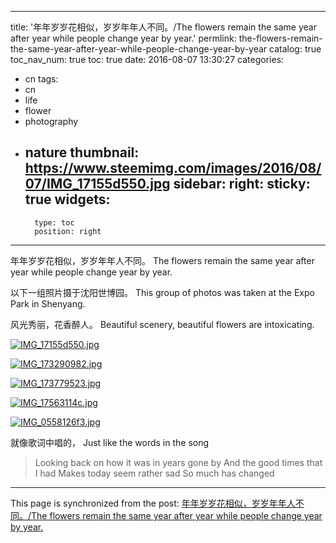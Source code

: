 
---
title: '年年岁岁花相似，岁岁年年人不同。/The flowers remain the same year after year while people change year by year.'
permlink: the-flowers-remain-the-same-year-after-year-while-people-change-year-by-year
catalog: true
toc_nav_num: true
toc: true
date: 2016-08-07 13:30:27
categories:
- cn
tags:
- cn
- life
- flower
- photography
- nature
thumbnail: https://www.steemimg.com/images/2016/08/07/IMG_17155d550.jpg
sidebar:
    right:
        sticky: true
widgets:
    -
        type: toc
        position: right
---


年年岁岁花相似，岁岁年年人不同。
The flowers remain the same year after year while people change year by year.

以下一组照片摄于沈阳世博园。
This group of photos was taken at the Expo Park in Shenyang.

风光秀丽，花香醉人。
Beautiful scenery, beautiful flowers are intoxicating.

[![IMG_17155d550.jpg](https://www.steemimg.com/images/2016/08/07/IMG_17155d550.jpg)](https://www.steemimg.com/image/9Ttx0)

[![IMG_173290982.jpg](https://www.steemimg.com/images/2016/08/07/IMG_173290982.jpg)](https://www.steemimg.com/image/9TLSe)

[![IMG_173779523.jpg](https://www.steemimg.com/images/2016/08/07/IMG_173779523.jpg)](https://www.steemimg.com/image/9Tqfa)

[![IMG_17563114c.jpg](https://www.steemimg.com/images/2016/08/07/IMG_17563114c.jpg)](https://www.steemimg.com/image/9TzZ8)

[![IMG_0558126f3.jpg](https://www.steemimg.com/images/2016/08/07/IMG_0558126f3.jpg)](https://www.steemimg.com/image/9TfzT)

就像歌词中唱的，
Just like the words in the song
>Looking back on how it was in years gone by
And the good times that I had
Makes today seem rather sad
So much has changed

- - -

This page is synchronized from the post: [年年岁岁花相似，岁岁年年人不同。/The flowers remain the same year after year while people change year by year.](https://steemit.com/@oflyhigh/the-flowers-remain-the-same-year-after-year-while-people-change-year-by-year)
